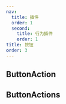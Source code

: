 ```yaml
---
nav:
  title: 插件
  order: 1
  second:
    title: 行为插件
    order: 1
title: 按钮
order: 3
---
```


## ButtonAction

<code src="./demos/buttonaction.tsx" ></code>

## ButtonActions

<code src="./demos/buttonactions.tsx" ></code>
